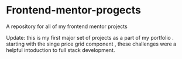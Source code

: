 # Frontend-mentor-progects
A repository for all of my frontend mentor projects

Update: this is my first major set of projects as a part of my portfolio . starting with the singe price grid component ,  these challenges were a helpful intoduction to full stack development.
